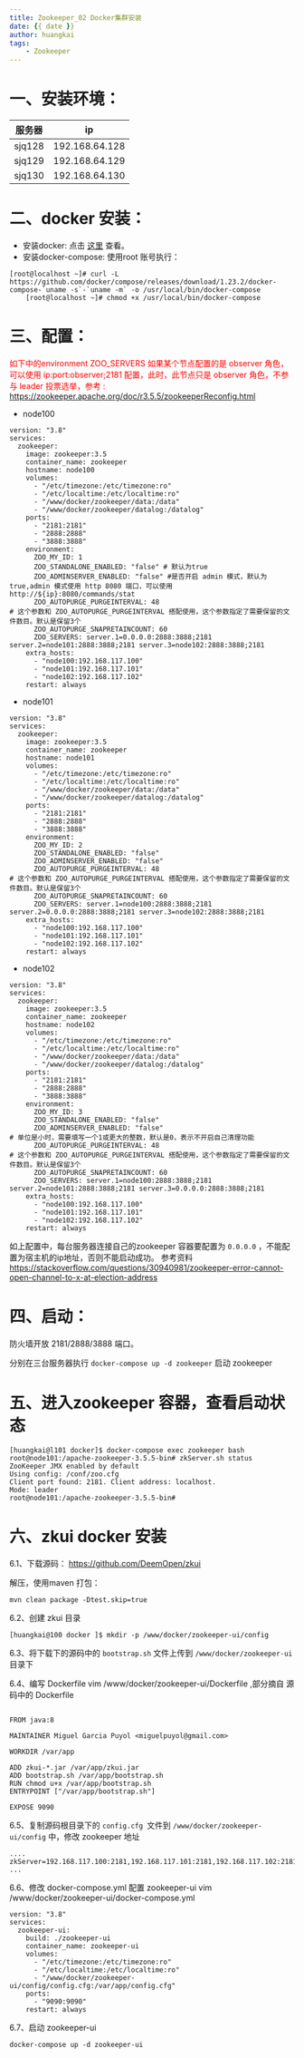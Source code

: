 ```yaml
---
title: Zookeeper_02 Docker集群安装
date: {{ date }}
author: huangkai
tags:
    - Zookeeper
---
```


# 一、安装环境： #

|服务器|ip|
|:-:|:-:| 
|sjq128|192.168.64.128|
|sjq129|192.168.64.129|
|sjq130|192.168.64.130|

# 二、docker 安装： #

- 安装docker:
点击 [这里](https://github.com/huankai/blog-resources/blob/master/blog/Docker/Docker_01_%E7%AE%80%E4%BB%8B%E4%B8%8E%E5%AE%89%E8%A3%85.md) 查看。
- 安装docker-compose:
使用root 账号执行：
```
[root@localhost ~]# curl -L https://github.com/docker/compose/releases/download/1.23.2/docker-compose-`uname -s`-`uname -m` -o /usr/local/bin/docker-compose
	[root@localhost ~]# chmod +x /usr/local/bin/docker-compose
```

# 三、配置： #
<font color='red'>如下中的environment ZOO_SERVERS 如果某个节点配置的是 observer 角色，可以使用 ip:port:observer;2181 配置，此时，此节点只是 observer 角色，不参与 leader 投票选举，参考 : https://zookeeper.apache.org/doc/r3.5.5/zookeeperReconfig.html </font>

- node100

```
version: "3.8"
services:
  zookeeper:
    image: zookeeper:3.5
    container_name: zookeeper
    hostname: node100
    volumes:
      - "/etc/timezone:/etc/timezone:ro"
      - "/etc/localtime:/etc/localtime:ro"
      - "/www/docker/zookeeper/data:/data"
      - "/www/docker/zookeeper/datalog:/datalog"
    ports:
      - "2181:2181"
      - "2888:2888"
      - "3888:3888"
    environment:
      ZOO_MY_ID: 1
	  ZOO_STANDALONE_ENABLED: "false" # 默认为true
      ZOO_ADMINSERVER_ENABLED: "false" #是否开启 admin 模式，默认为true,admin 模式使用 http 8080 端口，可以使用 http://${ip}:8080/commands/stat
      ZOO_AUTOPURGE_PURGEINTERVAL: 48  
# 这个参数和 ZOO_AUTOPURGE_PURGEINTERVAL 搭配使用，这个参数指定了需要保留的文件数目。默认是保留3个
      ZOO_AUTOPURGE_SNAPRETAINCOUNT: 60 
      ZOO_SERVERS: server.1=0.0.0.0:2888:3888;2181 server.2=node101:2888:3888;2181 server.3=node102:2888:3888;2181
    extra_hosts:
      - "node100:192.168.117.100"
      - "node101:192.168.117.101"
      - "node102:192.168.117.102"
    restart: always
```
- node101

```
version: "3.8"
services:
  zookeeper:
    image: zookeeper:3.5
    container_name: zookeeper
    hostname: node101
    volumes:
      - "/etc/timezone:/etc/timezone:ro"
      - "/etc/localtime:/etc/localtime:ro"
      - "/www/docker/zookeeper/data:/data"
      - "/www/docker/zookeeper/datalog:/datalog"
    ports:
      - "2181:2181"
      - "2888:2888"
      - "3888:3888"
    environment:
      ZOO_MY_ID: 2
      ZOO_STANDALONE_ENABLED: "false"
      ZOO_ADMINSERVER_ENABLED: "false"
      ZOO_AUTOPURGE_PURGEINTERVAL: 48  
# 这个参数和 ZOO_AUTOPURGE_PURGEINTERVAL 搭配使用，这个参数指定了需要保留的文件数目。默认是保留3个
      ZOO_AUTOPURGE_SNAPRETAINCOUNT: 60 
      ZOO_SERVERS: server.1=node100:2888:3888;2181 server.2=0.0.0.0:2888:3888;2181 server.3=node102:2888:3888;2181
    extra_hosts:
      - "node100:192.168.117.100"
      - "node101:192.168.117.101"
      - "node102:192.168.117.102"
    restart: always
```
- node102

```
version: "3.8"
services:
  zookeeper:
    image: zookeeper:3.5
    container_name: zookeeper
    hostname: node102
    volumes:
      - "/etc/timezone:/etc/timezone:ro"
      - "/etc/localtime:/etc/localtime:ro"
      - "/www/docker/zookeeper/data:/data"
      - "/www/docker/zookeeper/datalog:/datalog"
    ports:
      - "2181:2181"
      - "2888:2888"
      - "3888:3888"
    environment:
      ZOO_MY_ID: 3
      ZOO_STANDALONE_ENABLED: "false"
      ZOO_ADMINSERVER_ENABLED: "false"
# 单位是小时，需要填写一个1或更大的整数，默认是0，表示不开启自己清理功能
      ZOO_AUTOPURGE_PURGEINTERVAL: 48  
# 这个参数和 ZOO_AUTOPURGE_PURGEINTERVAL 搭配使用，这个参数指定了需要保留的文件数目。默认是保留3个
      ZOO_AUTOPURGE_SNAPRETAINCOUNT: 60 
      ZOO_SERVERS: server.1=node100:2888:3888;2181 server.2=node101:2888:3888;2181 server.3=0.0.0.0:2888:3888;2181
    extra_hosts:
      - "node100:192.168.117.100"
      - "node101:192.168.117.101"
      - "node102:192.168.117.102"
    restart: always
```


如上配置中，每台服务器连接自己的zookeeper 容器要配置为 `0.0.0.0` ，不能配置为宿主机的ip地址，否则不能启动成功。
参考资料 https://stackoverflow.com/questions/30940981/zookeeper-error-cannot-open-channel-to-x-at-election-address
# 四、启动： #
防火墙开放 2181/2888/3888 端口。

分别在三台服务器执行 `docker-compose up -d zookeeper` 启动 zookeeper

# 五、进入zookeeper 容器，查看启动状态 #

```
[huangkai@l101 docker]$ docker-compose exec zookeeper bash
root@node101:/apache-zookeeper-3.5.5-bin# zkServer.sh status
ZooKeeper JMX enabled by default
Using config: /conf/zoo.cfg
Client port found: 2181. Client address: localhost.
Mode: leader
root@node101:/apache-zookeeper-3.5.5-bin# 
```

六、zkui docker 安装
================

6.1、下载源码：
	https://github.com/DeemOpen/zkui

解压，使用maven 打包：
```	
mvn clean package -Dtest.skip=true
```
6.2、创建 zkui 目录
```
[huangkai@100 docker ]$ mkdir -p /www/docker/zookeeper-ui/config

```
6.3、将下载下的源码中的 `bootstrap.sh` 文件上传到 `/www/docker/zookeeper-ui` 目录下

6.4、编写 Dockerfile
vim /www/docker/zookeeper-ui/Dockerfile ,部分摘自 源码中的 Dockerfile  
```

FROM java:8

MAINTAINER Miguel Garcia Puyol <miguelpuyol@gmail.com>

WORKDIR /var/app

ADD zkui-*.jar /var/app/zkui.jar
ADD bootstrap.sh /var/app/bootstrap.sh
RUN chmod u+x /var/app/bootstrap.sh
ENTRYPOINT ["/var/app/bootstrap.sh"]

EXPOSE 9090
```
6.5、复制源码根目录下的 `config.cfg `文件到 `/www/docker/zookeeper-ui/config` 中，修改 zookeeper 地址

```
....
zkServer=192.168.117.100:2181,192.168.117.101:2181,192.168.117.102:2181
...
```

6.6、修改 docker-compose.yml 配置 zookeeper-ui 
vim /www/docker/zookeeper-ui/docker-compose.yml

```
version: "3.8"
services:
  zookeeper-ui:
    build: ./zookeeper-ui
    container_name: zookeeper-ui
    volumes:
      - "/etc/timezone:/etc/timezone:ro"
      - "/etc/localtime:/etc/localtime:ro"
      - "/www/docker/zookeeper-ui/config/config.cfg:/var/app/config.cfg"
    ports:
      - "9090:9090"
    restart: always
```

6.7、启动 zookeeper-ui

```
docker-compose up -d zookeeper-ui
```